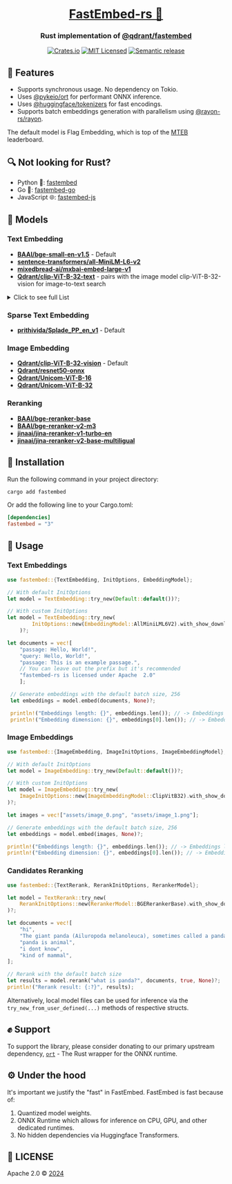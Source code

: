 <div align="center">
  <h1><a href="https://crates.io/crates/fastembed">FastEmbed-rs 🦀</a></h1>
 <h3>Rust implementation of <a href="https://github.com/qdrant/fastembed" target="_blank">@qdrant/fastembed</a></h3>
  <a href="https://crates.io/crates/fastembed"><img src="https://img.shields.io/crates/v/fastembed.svg" alt="Crates.io"></a>
  <a href="https://github.com/Anush008/fastembed-rs/blob/master/LICENSE"><img src="https://img.shields.io/badge/license-apache-blue.svg" alt="MIT Licensed"></a>
  <a href="https://github.com/Anush008/fastembed-rs/actions/workflows/release.yml"><img src="https://github.com/Anush008/fastembed-rs/actions/workflows/release.yml/badge.svg?branch=main" alt="Semantic release"></a>
</div>

## 🍕 Features

- Supports synchronous usage. No dependency on Tokio.
- Uses [@pykeio/ort](https://github.com/pykeio/ort) for performant ONNX inference.
- Uses [@huggingface/tokenizers](https://github.com/huggingface/tokenizers) for fast encodings.
- Supports batch embeddings generation with parallelism using [@rayon-rs/rayon](https://github.com/rayon-rs/rayon).

The default model is Flag Embedding, which is top of the [MTEB](https://huggingface.co/spaces/mteb/leaderboard) leaderboard.

## 🔍 Not looking for Rust?

- Python 🐍: [fastembed](https://github.com/qdrant/fastembed)
- Go 🐳: [fastembed-go](https://github.com/Anush008/fastembed-go)
- JavaScript 🌐: [fastembed-js](https://github.com/Anush008/fastembed-js)

## 🤖 Models

### Text Embedding

- [**BAAI/bge-small-en-v1.5**](https://huggingface.co/BAAI/bge-small-en-v1.5) - Default
- [**sentence-transformers/all-MiniLM-L6-v2**](https://huggingface.co/sentence-transformers/all-MiniLM-L6-v2)
- [**mixedbread-ai/mxbai-embed-large-v1**](https://huggingface.co/mixedbread-ai/mxbai-embed-large-v1)
- [**Qdrant/clip-ViT-B-32-text**](https://huggingface.co/Qdrant/clip-ViT-B-32-text) - pairs with the image model clip-ViT-B-32-vision for image-to-text search
  
<details>
  <summary>Click to see full List</summary>

- [**BAAI/bge-large-en-v1.5**](https://huggingface.co/BAAI/bge-large-en-v1.5)
- [**BAAI/bge-small-zh-v1.5**](https://huggingface.co/BAAI/bge-small-zh-v1.5)
- [**BAAI/bge-base-en-v1.5**](https://huggingface.co/BAAI/bge-base-en-v1.5)
- [**sentence-transformers/all-MiniLM-L12-v2**](https://huggingface.co/sentence-transformers/all-MiniLM-L12-v2)
- [**sentence-transformers/paraphrase-MiniLM-L12-v2**](https://huggingface.co/sentence-transformers/paraphrase-MiniLM-L12-v2)
- [**sentence-transformers/paraphrase-multilingual-mpnet-base-v2**](https://huggingface.co/sentence-transformers/paraphrase-multilingual-mpnet-base-v2)
- [**nomic-ai/nomic-embed-text-v1**](https://huggingface.co/nomic-ai/nomic-embed-text-v1)
- [**nomic-ai/nomic-embed-text-v1.5**](https://huggingface.co/nomic-ai/nomic-embed-text-v1.5)
- [**intfloat/multilingual-e5-small**](https://huggingface.co/intfloat/multilingual-e5-small)
- [**intfloat/multilingual-e5-base**](https://huggingface.co/intfloat/multilingual-e5-base)
- [**intfloat/multilingual-e5-large**](https://huggingface.co/intfloat/multilingual-e5-large)
- [**Alibaba-NLP/gte-base-en-v1.5**](https://huggingface.co/Alibaba-NLP/gte-base-en-v1.5)
- [**Alibaba-NLP/gte-large-en-v1.5**](https://huggingface.co/Alibaba-NLP/gte-large-en-v1.5)

</details>

### Sparse Text Embedding

- [**prithivida/Splade_PP_en_v1**](https://huggingface.co/prithivida/Splade_PP_en_v1) - Default

### Image Embedding

- [**Qdrant/clip-ViT-B-32-vision**](https://huggingface.co/Qdrant/clip-ViT-B-32-vision) - Default
- [**Qdrant/resnet50-onnx**](https://huggingface.co/Qdrant/resnet50-onnx)
- [**Qdrant/Unicom-ViT-B-16**](https://huggingface.co/Qdrant/Unicom-ViT-B-16)
- [**Qdrant/Unicom-ViT-B-32**](https://huggingface.co/Qdrant/Unicom-ViT-B-32)

### Reranking

- [**BAAI/bge-reranker-base**](https://huggingface.co/BAAI/bge-reranker-base)
- [**BAAI/bge-reranker-v2-m3**](https://huggingface.co/BAAI/bge-reranker-v2-m3)
- [**jinaai/jina-reranker-v1-turbo-en**](https://huggingface.co/jinaai/jina-reranker-v1-turbo-en)
- [**jinaai/jina-reranker-v2-base-multiligual**](https://huggingface.co/jinaai/jina-reranker-v2-base-multilingual)

## 🚀 Installation

Run the following command in your project directory:

```bash
cargo add fastembed
```

Or add the following line to your Cargo.toml:

```toml
[dependencies]
fastembed = "3"
```

## 📖 Usage

### Text Embeddings

```rust
use fastembed::{TextEmbedding, InitOptions, EmbeddingModel};

// With default InitOptions
let model = TextEmbedding::try_new(Default::default())?;

// With custom InitOptions
let model = TextEmbedding::try_new(
        InitOptions::new(EmbeddingModel::AllMiniLML6V2).with_show_download_progress(true),
    )?;

let documents = vec![
    "passage: Hello, World!",
    "query: Hello, World!",
    "passage: This is an example passage.",
    // You can leave out the prefix but it's recommended
    "fastembed-rs is licensed under Apache  2.0"
    ];

 // Generate embeddings with the default batch size, 256
 let embeddings = model.embed(documents, None)?;

 println!("Embeddings length: {}", embeddings.len()); // -> Embeddings length: 4
 println!("Embedding dimension: {}", embeddings[0].len()); // -> Embedding dimension: 384

```

### Image Embeddings

```rust
use fastembed::{ImageEmbedding, ImageInitOptions, ImageEmbeddingModel};

// With default InitOptions
let model = ImageEmbedding::try_new(Default::default())?;

// With custom InitOptions
let model = ImageEmbedding::try_new(
    ImageInitOptions::new(ImageEmbeddingModel::ClipVitB32).with_show_download_progress(true),
)?;

let images = vec!["assets/image_0.png", "assets/image_1.png"];

// Generate embeddings with the default batch size, 256
let embeddings = model.embed(images, None)?;

println!("Embeddings length: {}", embeddings.len()); // -> Embeddings length: 2
println!("Embedding dimension: {}", embeddings[0].len()); // -> Embedding dimension: 512
```

### Candidates Reranking

```rust
use fastembed::{TextRerank, RerankInitOptions, RerankerModel};

let model = TextRerank::try_new(
    RerankInitOptions::new(RerankerModel::BGERerankerBase).with_show_download_progress(true),
)?;

let documents = vec![
    "hi",
    "The giant panda (Ailuropoda melanoleuca), sometimes called a panda bear, is a bear species endemic to China.",
    "panda is animal",
    "i dont know",
    "kind of mammal",
];

// Rerank with the default batch size
let results = model.rerank("what is panda?", documents, true, None)?;
println!("Rerank result: {:?}", results);
```

Alternatively, local model files can be used for inference via the `try_new_from_user_defined(...)` methods of respective structs.

## ✊ Support

To support the library, please consider donating to our primary upstream dependency, [`ort`](https://github.com/pykeio/ort?tab=readme-ov-file#-sponsor-ort) - The Rust wrapper for the ONNX runtime.

## ⚙️ Under the hood

It's important we justify the "fast" in FastEmbed. FastEmbed is fast because of:

1. Quantized model weights.
2. ONNX Runtime which allows for inference on CPU, GPU, and other dedicated runtimes.
3. No hidden dependencies via Huggingface Transformers.

## 📄 LICENSE

Apache 2.0 © [2024](https://github.com/Anush008/fastembed-rs/blob/main/LICENSE)
